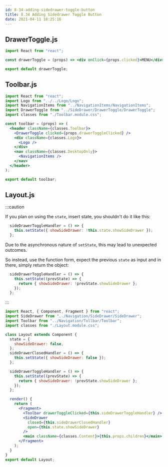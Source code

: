 ```yaml
---
id: 8-34-adding-sidedrawer-toggle-button
title: 8.34 Adding Sidedrawer Toggle Button
date: 2021-04-11 18:25:16
---
```


## DrawerToggle.js

```jsx title="DrawerToggle.js" {}
import React from "react";

const drawerToggle = (props) => <div onClick={props.clicked}>MENU</div>;

export default drawerToggle;
```

## Toolbar.js

```jsx title="Toolbar.js" {4,9}
import React from "react";
import Logo from "../../Logo/Logo";
import NavigationItems from "../NavigationItems/NavigationItems";
import DrawerToggle from "../SideDrawer/DrawerToggle/DrawerToggle";
import classes from "./Toolbar.module.css";

const toolbar = (props) => (
  <header className={classes.Toolbar}>
    <DrawerToggle clicked={props.drawerToggleClicked} />
    <div className={classes.Logo}>
      <Logo />
    </div>
    <nav className={classes.DesktopOnly}>
      <NavigationItems />
    </nav>
  </header>
);

export default toolbar;
```

## Layout.js

:::caution

If you plan on using the `state`, insert state, you shouldn't do it like this:

```jsx
  sideDrawerToggleHandler = () => {
    this.setState({ showSideDrawer: !this.state.showSideDrawer });
  };
```

Due to the asynchronous nature of `setState`, this may lead to unexpected outcomes.

So instead, use the function form, expect the previous `state` as input and in there, simply return the object:

```jsx
  sideDrawerToggleHandler = () => {
    this.setState((prevState) => {
      return { showSideDrawer: !prevState.showSideDrawer };
    });
  };
```

:::

```jsx title="Layout.js" {8,14-18,23}
import React, { Component, Fragment } from "react";
import SideDrawer from "../Navigation/SideDrawer/SideDrawer";
import Toolbar from "../Navigation/Tollbar/Toolbar";
import classes from "./Layout.module.css";

class Layout extends Component {
  state = {
    showSideDrawer: false,
  };
  sideDrawerClosedHandler = () => {
    this.setState({ showSideDrawer: false });
  };

  sideDrawerToggleHandler = () => {
    this.setState((prevState) => {
      return { showSideDrawer: !prevState.showSideDrawer };
    });
  };

  render() {
    return (
      <Fragment>
        <Toolbar drawerToggleClicked={this.sideDrawerToggleHandler} />
        <SideDrawer
          closed={this.sideDrawerClosedHandler}
          open={this.state.showSideDrawer}
        />
        <main className={classes.Content}>{this.props.children}</main>
      </Fragment>
    );
  }
}
export default Layout;
```
